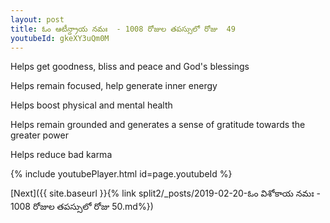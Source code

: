 ```yaml
---
layout: post
title: ఓం ఆటీన్ద్రాయ నమః  - 1008 రోజుల తపస్సులో రోజు  49
youtubeId: gkeXY3uQm0M
---
```

 
 
Helps get goodness, bliss and peace and God's blessings
 
Helps remain focused, help generate inner energy 
 
Helps boost physical and mental health 
 
Helps remain grounded and generates a sense of gratitude towards the greater power 
 
Helps reduce bad karma
 
 
 
 


{% include youtubePlayer.html id=page.youtubeId %}
 
[Next]({{ site.baseurl }}{% link  split2/_posts/2019-02-20-ఓం విశోకాయ నమః  - 1008 రోజుల తపస్సులో రోజు  50.md%})
 

